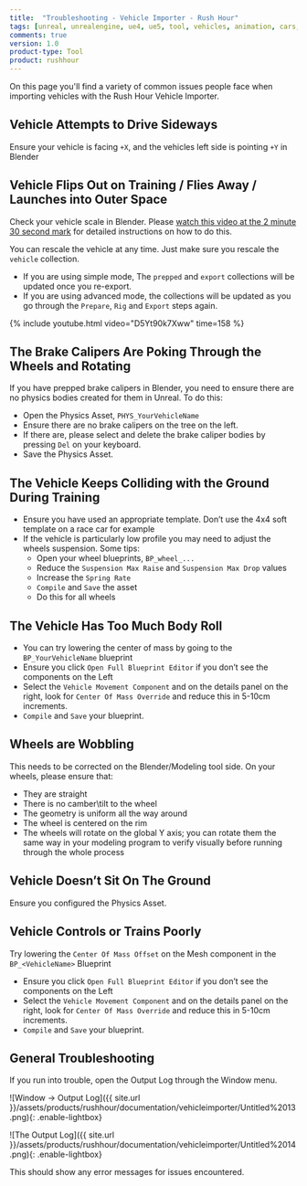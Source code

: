 ```yaml
---
title:  "Troubleshooting - Vehicle Importer - Rush Hour"
tags: [unreal, unrealengine, ue4, ue5, tool, vehicles, animation, cars, animation, rushhour]
comments: true
version: 1.0
product-type: Tool
product: rushhour
---
```


On this page you'll find a variety of common issues people face when importing vehicles with the Rush Hour Vehicle Importer.

## Vehicle Attempts to Drive Sideways

Ensure your vehicle is facing `+X`, and the vehicles left side is pointing `+Y` in Blender

## Vehicle Flips Out on Training / Flies Away / Launches into Outer Space

Check your vehicle scale in Blender. Please [watch this video at the 2 minute 30 second mark](https://youtu.be/D5Yt90k7Xww?t=158) for detailed instructions on how to do this.

You can rescale the vehicle at any time. Just make sure you rescale the `vehicle` collection.

- If you are using simple mode, The `prepped` and `export` collections will be updated once you re-export.
- If you are using advanced mode, the collections will be updated as you go through the `Prepare`, `Rig` and `Export` steps again.

{% include youtube.html video="D5Yt90k7Xww" time=158 %}

## The Brake Calipers Are Poking Through the Wheels and Rotating

If you have prepped brake calipers in Blender, you need to ensure there are no physics bodies created for them in Unreal. To do this:
- Open the Physics Asset, `PHYS_YourVehicleName`
- Ensure there are no brake calipers on the tree on the left.
- If there are, please select and delete the brake caliper bodies by pressing `Del` on your keyboard.
- Save the Physics Asset.

## The Vehicle Keeps Colliding with the Ground During Training

- Ensure you have used an appropriate template. Don’t use the 4x4 soft template on a race car for example
- If the vehicle is particularly low profile you may need to adjust the wheels suspension. Some tips:
    - Open your wheel blueprints, `BP_wheel_...`
    - Reduce the `Suspension Max Raise` and `Suspension Max Drop` values
    - Increase the `Spring Rate`
    - `Compile` and `Save` the asset
    - Do this for all wheels

## The Vehicle Has Too Much Body Roll

- You can try lowering the center of mass by going to the `BP_YourVehicleName` blueprint
- Ensure you click `Open Full Blueprint Editor` if you don’t see the components on the Left
- Select the `Vehicle Movement Component` and on the details panel on the right, look for `Center Of Mass Override` and reduce this in 5-10cm increments.
- `Compile` and `Save` your blueprint.

## Wheels are Wobbling

This needs to be corrected on the Blender/Modeling tool side. On your wheels, please ensure that:

- They are straight
- There is no camber\tilt to the wheel
- The geometry is uniform all the way around
- The wheel is centered on the rim
- The wheels will rotate on the global Y axis; you can rotate them the same way in your modeling program to verify visually before running through the whole process

## Vehicle Doesn’t Sit On The Ground

Ensure you configured the Physics Asset.

## Vehicle Controls or Trains Poorly

Try lowering the `Center Of Mass Offset` on the Mesh component in the `BP_<VehicleName>` Blueprint

- Ensure you click `Open Full Blueprint Editor` if you don’t see the components on the Left
- Select the `Vehicle Movement Component` and on the details panel on the right, look for `Center Of Mass Override` and reduce this in 5-10cm increments.
- `Compile` and `Save` your blueprint.

## General Troubleshooting

If you run into trouble, open the Output Log through the Window menu.

![Window -> Output Log]({{ site.url }}/assets/products/rushhour/documentation/vehicleimporter/Untitled%2013.png){: .enable-lightbox}

![The Output Log]({{ site.url }}/assets/products/rushhour/documentation/vehicleimporter/Untitled%2014.png){: .enable-lightbox}

This should show any error messages for issues encountered.
